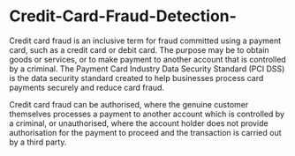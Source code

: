 # Credit-Card-Fraud-Detection-
Credit card fraud is an inclusive term for fraud committed using a payment card, such as a credit card or debit card. The purpose may be to obtain goods or services, or to make payment to another account that is controlled by a criminal. The Payment Card Industry Data Security Standard (PCI DSS) is the data security standard created to help businesses process card payments securely and reduce card fraud.

Credit card fraud can be authorised, where the genuine customer themselves processes a payment to another account which is controlled by a criminal, or unauthorised, where the account holder does not provide authorisation for the payment to proceed and the transaction is carried out by a third party.

